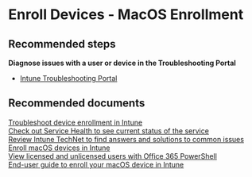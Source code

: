 <properties
	pageTitle="Enroll Devices - MacOS Enrollment"
	description="Enroll Devices - MacOS Enrollment"
	service="microsoft.intune"
	resource="intune"
	authors="mackie1604"
	displayOrder="4"
	selfHelpType="generic"
	supportTopicIds="32599650"
	resourceTags="intune_device_enrollment"
	productPesIds="15584"
	cloudEnvironments="public"
/>

# Enroll Devices - MacOS Enrollment

## **Recommended steps**

**Diagnose issues with a user or device in the Troubleshooting Portal**

* [Intune Troubleshooting Portal](https://aka.ms/intunetroubleshooting1)<br>

## **Recommended documents**

[Troubleshoot device enrollment in Intune](https://docs.microsoft.com/intune/troubleshoot/troubleshoot-device-enrollment-in-intune)<br>
[Check out Service Health to see current status of the service](https://portal.office.com/AdminPortal/Home#/MessageCenter)<br>
[Review Intune TechNet to find answers and solutions to common issues](https://aka.ms/intuneforums)<br>
[Enroll macOS devices in Intune](https://docs.microsoft.com/intune/macos-enroll)<br>
[View licensed and unlicensed users with Office 365 PowerShell](https://technet.microsoft.com/library/dn771772.aspx)<br>
[End-user guide to enroll your macOS device in Intune](https://docs.microsoft.com/intune-user-help/enroll-your-device-in-intune-macos)<br>





